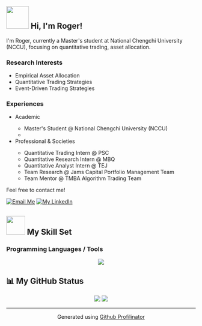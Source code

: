 <h2><img src="https://media.giphy.com/media/26Fxy3Iz1ari8oytO/giphy.gif" width="60">&nbsp;Hi, I'm Roger!</h2>

I'm Roger, currently a Master's student at National Chengchi University (NCCU), focusing on quantitative trading, asset allocation.

<h3>Research Interests</h3>
<ul>
  <li>Empirical Asset Allocation</li>
  <li>Quantitative Trading Strategies</li>
  <li>Event-Driven Trading Strategies</li>

</ul>

<h3>Experiences</h3>
<ul>
  <li>Academic</li>
    <ul>
      <li>Master's Student @ National Chengchi University (NCCU)</li>
      <li></li>
    </ul>
  <li>Professional & Societies</li>
    <ul>
      <li>Quantitative Trading Intern @ PSC</li>
      <li>Quantitative Research Intern @ MBQ</li>
      <li>Quantitative Analyst Intern @ TEJ</li>
      <li>Team Research @ Jams Capital Portfolio Management Team</li>
      <li>Team Mentor @ TMBA Algorithm Trading Team</li>
    </ul>
</ul>



Feel free to contact me!

[![Email Me](https://img.shields.io/badge/Email%20Me-EA4335?logo=Gmail&logoColor=white&style=for-the-badge)](mailto:aad53325489@gmail.com)
[![My LinkedIn](https://img.shields.io/badge/My%20Linkedin-%230077B5?logo=linkedin&logoColor=white&style=for-the-badge)]([https://www.linkedin.com/in/roger2389/](https://www.linkedin.com/in/sheng-hua-chen-8b735b2a5/))

<h2><img src="https://media.giphy.com/media/UVG0BN8TOMKkPOJS6e/giphy.gif" width="50">&nbsp;My Skill Set</h2>
<h3>Programming Languages / Tools</h3>
<p align="center">
  <a href="https://skillicons.dev">
    <img src="https://skillicons.dev/icons?i=py,r,mysql,latex,git,github"/>
  </a>
</p>

## 📊 My GitHub Status  

<p align="center">
  <img src="https://github-readme-stats.vercel.app/api?username=roger2389&show_icons=true&count_private=false&hide_border=true" />
  <img src="https://github-readme-stats.vercel.app/api/top-langs/?username=roger2389&layout=compact&langs_count=8&hide=jupyter%20notebook&hide_border=true" />
</p>

---

<div align="center">Generated using <a href="https://profilinator.rishav.dev/" target="_blank">Github Profilinator</a></div>


